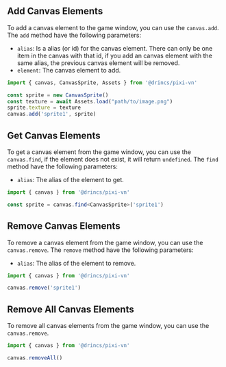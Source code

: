 
## Add Canvas Elements

To add a canvas element to the game window, you can use the `canvas.add`.
The `add` method have the following parameters:

* `alias`: Is a alias (or id) for the canvas element. There can only be one item in the canvas with that id, if you add an canvas element with the same alias, the previous canvas element will be removed.
* `element`: The canvas element to add.

```typescript
import { canvas, CanvasSprite, Assets } from '@drincs/pixi-vn'

const sprite = new CanvasSprite()
const texture = await Assets.load("path/to/image.png")
sprite.texture = texture
canvas.add('sprite1', sprite)
```

## Get Canvas Elements

To get a canvas element from the game window, you can use the `canvas.find`, if the element does not exist, it will return `undefined`.
The `find` method have the following parameters:

* `alias`: The alias of the element to get.

```typescript
import { canvas } from '@drincs/pixi-vn'

const sprite = canvas.find<CanvasSprite>('sprite1')
```

## Remove Canvas Elements

To remove a canvas element from the game window, you can use the `canvas.remove`.
The `remove` method have the following parameters:

* `alias`: The alias of the element to remove.

```typescript
import { canvas } from '@drincs/pixi-vn'

canvas.remove('sprite1')
```

## Remove All Canvas Elements

To remove all canvas elements from the game window, you can use the `canvas.remove`.

```typescript
import { canvas } from '@drincs/pixi-vn'

canvas.removeAll()
```
